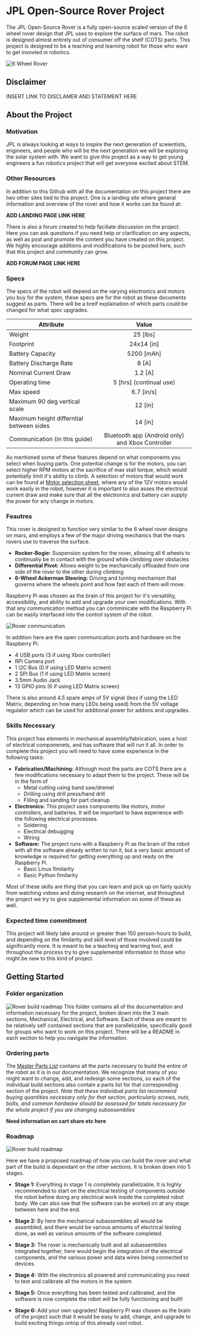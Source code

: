# JPL Open-Source Rover Project
The JPL Open-Source Rover is a fully open-source scaled version of the 6 wheel rover design that JPL uses to explore the surface of mars. The robot is designed almost entirely out of consumer off the shelf (COTS) parts. This project is designed to be a teaching and learning robot for those who want to get invovled in robotics.

![6 Wheel Rover](images/rover.png)

## Disclaimer
INSERT LINK TO DISCLAMER AND STATEMENT HERE

## About the Project

### Motivation
JPL is always looking at ways to inspire the next generation of sceientists, engineers, and people who will be the next generation we will be exploring the solar system with. We want to give this project as a way to get young engineers a fun robotics project that will get everyone excited about STEM. 

### Other Resources
In addition to this Github with all the documentation on this project there are two other sites tied to this project. One is a landing site where general information and overview of the rover and how it works can be found at:

__ADD LANDING PAGE LINK HERE__

There is also a forum created to help faciliate discussion on the project. Here you can ask questions if you need help or clarification on any aspects, as well as post and promote the content you have created on this project. We highly encourage additions and modifications to be posted here, such that this project and community can grow.

__ADD FORUM PAGE LINK HERE__

### Specs

The specs of the robot will depend on the varying electronics and motors you buy for the system, these specs are for the robot as these documents suggest as parts. There will be a breif explaination of which parts could be changed for what spec upgrades.

| Attribute	| Value |
| ----------|:-----:|
| Weight    | 25 [lbs] |
| Footprint | 24x14 [in]|
| Battery Capacity | 5200 [mAh] |
| Battery Discharge Rate | 8 [A] |
| Nominal Current Draw | 1.2 [A] |
| Operating time | 5 [hrs] (continual use) |
| Max speed | 6.7 [in/s] |
| Maximum 90 deg vertical scale | 12 [in] | 
| Maximum height differntial between sides | 14 [in] |
| Communication (in this guide) | Bluetooth app (Android only) and Xbox Controller|

As mentioned some of these features depend on what components you select when buying parts. One potential change is for the motors, you can select higher RPM motors at the sacrifice of max stall torque, which would potentially limit it's ability to climb. A selection of motors that would work can be found at [Motor selection sheet](https://www.pololu.com/category/115/25d-mm-metal-gearmotors), where any of the 12V motors would work easily in the robot, however it is important to also asses the electrical current draw and make sure that all the electronics and battery can supply the power for any change in motors.

### Feautres
This rover is designed to function very similar to the 6 wheel rover designs on mars, and employs a few of the major driving mechanics that the mars rovers use to traverse the surface.
 * __Rocker-Bogie:__ Suspension system for the rover, allowing all 6 wheels to continually be in contact with the ground while climibing over obstacles
 * __Differential Pivot:__ Allows weight to be mechanically offloaded from one side of the rover to the other during climbing
 * __6-Wheel Ackerman Steering:__ Driving and turning mechanism that governs where the wheels point and how fast each of them will move.

Raspberry Pi was chosen as the brain of this project for it's versatility, accessibility, and ability to add and upgrade your own modifications. With that any communication method you can comminicate with the Raspberry Pi can be easily interfaced into the control system of the robot. 

![Rover communication](images/communication.PNG)

In addition here are the open communication ports and hardware on the Raspberry Pi:
 * 4 USB ports (3 if using Xbox controller)
 * RPi Camera port
 * 1 I2C Bus (0 if using LED Matrix screen)
 * 2 SPI Bus (1 if using LED Matrix screen)
 * 3.5mm Audio Jack
 * 13 GPIO pins (6 if using LED Matrix screen)

There is also around 4.5 spare amps of 5V signal (less if using the LED Matrix, depending on how many LEDs being used) from the 5V voltage regulator which can be used for additional power for addons and upgrades. 

### Skills Necessary
This project has elements in mechanical assembly/fabrication, uses a host of electrical componenets, and has software that will run it all. In order to complete this project you will need to have some experience in the following tasks:
 * __Fabrication/Machining:__ Although most the parts are COTS there are a few modifications necessary to adapt them to the project. These will be in the form of 
   * Metal cutting using band saw/dremel
   * Drilling using drill press/hand drill
   * Filling and sanding for part cleanup
 * __Electronics:__ This project uses components like motors, motor controllers, and batteries. It will be important to have experience with the following electrical processes.
   * Soldering
   * Electrical debugging
   * Wiring
 * __Software:__ The project runs with a Raspberry Pi as the brain of the robot with all the software already written to run it, but a very basic amount of knowledge is required for getting everything up and ready on the Raspberry Pi.
   * Basic Linux fimilarity
   * Basic Python fimilarity

Most of these skills are thing that you can learn and pick up on fairly quickly from watching vidoes and doing research on the internet, and throughout the project we try to give supplemental information on some of these as well. 

### Expected time commitment
This project will likely take around or greater than 150 person-hours to build, and depending on the fimilarity and skill level of those involved could be significantly more. It is meant to be a teaching and learning tool, and throughout the process try to give supplemental information to those who might be new to this kind of project.  

## Getting Started

### Folder organization
![Rover build roadmap](images/folders.PNG)
This folder contains all of the documentation and information necessary for the project, broken down into the 3 main sections, Mechanical, Electrical, and Software. Each of these are meant to be relatively self contained sections that are parallelizable, specifically good for groups who want to work on this project. There will be a README in each section to help you navigate the information. 

### Ordering parts

The [Master Parts List](osr_Master_parts_list.xlsx) contains all the parts necessary to build the entire of the robot as it is in our documentation. We recognize that many of you might want to change, add, and redesign some sections, so each of the individual build sections also contain a parts list for that corresponding section of the project. *Note that these individual parts list recommend buying quantities necessary only for that section, particularly screws, nuts, bolts, and common hardware should be assessed for totals necessary for the whole project if you are changing subassemblies*

__Need information on cart share etc here__

### Roadmap

![Rover build roadmap](images/roadmap.PNG)

Here we have a proposed roadmap of how you can build the rover and what part of the build is dependant on the other sections. It is broken down into 5 stages.


 * __Stage 1:__ Everything in stage 1 is completely parallelizable. It is highly recommended to start on the electrical testing of components outside the robot before doing any electrical work inside the completed robot body. We can also see that the software can be worked on at any stage between here and the end.

 * __Stage 2:__ By here the mechanical subassemblies all would be assembled, and there would be various amounts of electrical testing done, as well as various amounts of the software completed. 

 * __Stage 3:__ The rover is mechanically built and all subassemblies integrated together, here would begin the integration of the electrical components, and the various power and data wires being connected to devices.

 * __Stage 4:__ With the electronics all powered and communicating you need to test and calibrate all the motors in the system

 * __Stage 5:__ Once everything has been tested and calibrated, and the software is now complete the robot will be fully functioning and built!

 * __Stage 6:__ Add your own upgrades! Raspberry Pi was chosen as the brain of the project such that it would be easy to add, change, and upgrade to build exciting things ontop of this already cool robot. 